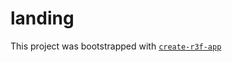 # landing

This project was bootstrapped with [`create-r3f-app`](https://github.com/RenaudROHLINGER/create-r3f-app)